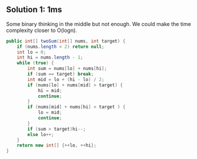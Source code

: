 ## Solution 1: 1ms

Some binary thinking in the middle but not enough. We could make the time complexity closer to O(logn).    

```java
public int[] twoSum(int[] nums, int target) {
    if (nums.length < 2) return null;
    int lo = 0;
    int hi = nums.length - 1;
    while (true) {
        int sum = nums[lo] + nums[hi];
        if (sum == target) break;
        int mid = lo + (hi - lo) / 2;
        if (nums[lo] + nums[mid] > target) {
            hi = mid;
            continue;
        }
        if (nums[mid] + nums[hi] < target ) {
            lo = mid;
            continue;
        } 
        if (sum > target)hi--;
        else lo++;
    }
    return new int[] {++lo, ++hi};
}
```
